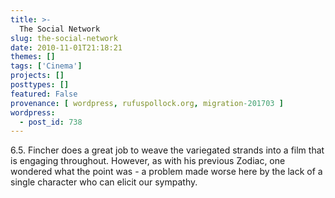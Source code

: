 ```yaml
---
title: >-
  The Social Network
slug: the-social-network
date: 2010-11-01T21:18:21
themes: []
tags: ['Cinema']
projects: []
posttypes: []
featured: False
provenance: [ wordpress, rufuspollock.org, migration-201703 ]
wordpress:
  - post_id: 738
---
```


6.5. Fincher does a great job to weave the variegated strands into a film that is engaging throughout. However, as with his previous Zodiac, one wondered what the point was - a problem made worse here by the lack of a single character who can elicit our sympathy.

